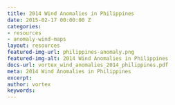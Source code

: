 ```yaml
---
title: 2014 Wind Anomalies in Philippines
date: 2015-02-17 00:00:00 Z
categories:
- resources
- anomaly-wind-maps
layout: resources
featured-img-url: philippines-anomaly.png
featured-img-alt: 2014 Wind Anomalies in Philippines
docs-url: vortex_wind_anomalies_2014_philippines.pdf
meta: 2014 Wind Anomalies in Philippines
excerpt: 
author: vortex
keywords: 
---
```


